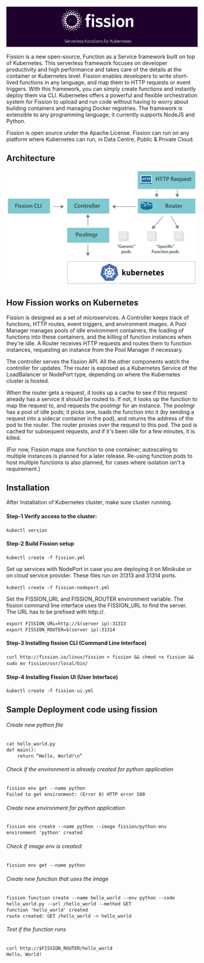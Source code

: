 <p align="center">
  <img src="https://github.com/prasenforu/serverless/blob/master/images/fission.png">
</p>

Fission is a new open-source, Function as a Service framework built on top of Kubernetes. This serverless framework focuses on developer productivity and high performance and takes care of the details at the container or Kubernetes level. Fission enables developers to write short-lived functions in any language, and map them to HTTP requests or event triggers. With this framework, you can simply create functions and instantly deploy them via CLI. Kubernetes offers a powerful and flexible orchestration system for Fission to upload and run code without having to worry about building containers and managing Docker registries. The framework is extensible to any programming language; it currently supports NodeJS and Python.

Fission is open source under the Apache License. Fission can run on any platform where Kubernetes can run, in Data Centre, Public & Private Cloud.

## Architecture 

<p align="center">
  <img src="https://github.com/prasenforu/serverless/blob/master/images/fission-arch.png">
</p>

## How Fission works on Kubernetes

Fission is designed as a set of microservices. A Controller keeps track of functions, HTTP
routes, event triggers, and environment images. A Pool Manager manages pools of idle environment containers, the loading of functions into these containers, and the killing of function instances when they're idle. A Router receives HTTP requests and routes them to function instances, requesting an instance from the Pool Manager if necessary.

The controller serves the fission API. All the other components watch the controller for updates. The router is exposed as a Kubernetes Service of the LoadBalancer or NodePort type, depending on where the Kubernetes cluster is hosted.

When the router gets a request, it looks up a cache to see if this request already has a service it should be routed to. If not, it looks up the function to map the request to, and requests the poolmgr for an instance. The poolmgr has a pool of idle pods; it picks one, loads the function into it (by sending a request into a sidecar container in the pod), and returns the address of the pod to the router. The router  proxies over the request to this pod. The pod is cached for subsequent requests, and if it's been idle for a few minutes, it is killed.

(For now, Fission maps one function to one container; autoscaling to multiple instances is planned for a later release. Re-using function pods to host multiple functions is also planned, for cases where isolation isn't a requirement.)

## Installation

After Installation of Kubernetes cluster, make sure cluster running.

#### Step-1 Verify access to the cluster:

```kubectl version```

#### Step-2 Build Fission setup

```kubectl create -f fission.yml```

Set up services with NodePort in case you are deploying it on Minikube or on  cloud service provider. These files run on 31313 and 31314 ports.

```kubectl create -f fission-nodeport.yml```

Set the FISSION_URL and FISSION_ROUTER environment variable. The fission command line interface uses the FISSION_URL to find the server. The URL has to be prefixed with http://.

```
export FISSION_URL=http://$(server ip):31313
export FISSION_ROUTER=$(server ip):31314
```

#### Step-3 Installing fission CLI (Command Line Interface)

```curl http://fission.io/linux/fission > fission && chmod +x fission && sudo mv fission/usr/local/bin/```

#### Step-4 Installing Fission UI (User Interface)

```kubectl create -f fission-ui.yml```

## Sample Deployment code using fission

###### Create new python file

```
cat hello_world.py
def main():
    return “Hello, World!\n”
```    

###### Check if the environment is already created for  python application

```
fission env get --name python
Failed to get environment: (Error 0) HTTP error 500
```

###### Create new environment for python application

```
fission env create --name python --image fission/python-env
environment 'python' created
```

###### Check if image env is created:

```fission env get --name python```

###### Create new function that uses the image

```
fission function create --name hello_world --env python --code hello_world.py --url /hello_world --method GET
function 'hello_world' created
route created: GET /hello_world -> hello_world
```

###### Test if the function runs

```
curl http://$FISSION_ROUTER/hello_world
Hello, World!
```
